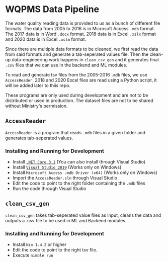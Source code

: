 # WQPMS Data Pipeline

The water quality reading data is provided to us as a bunch of different file formats. The data from 2005 to 2016 is in Microsoft Access `.mdb` format. The 2017 data is in Word `.docx` format, 2018 data is in Excel `.xslx` format and 2020 data is in Excel `.xslm` format.

Since there are multiple data formats to be cleaned, we first read the data from said formats and generate a tab-seperated values file. Then the clean-up data-engineering work happens in `clean_csv_gen` and it generates final `.csv` files that we can use in the backend and ML modules.

To read and generate tsv files from the 2005-2016 `.mdb` files, we use `AccessReader`. 2018 and 2020 Excel files are read using a Python script, it will be added later to thiis repo.

These programs are only used during development and are not to be distributed or used in production. The dataset files are not to be shared without Ministry's permission.

## `AccessReader`

`AccessReader` is a program that reads `.mdb` files in a given folder and generates tab-seperated values.

### Installing and Running for Development

- Install [`.NET Core 3.1`](https://dotnet.microsoft.com/download/dotnet/3.1) (You can also install through Visual Studio)
- Install [`Visual Studio 2019`](https://visualstudio.microsoft.com/vs/) (Works only on Windows)
- Install `Microsoft Access .mdb Driver (x64)` (Works only on Windows)
- Import the `AccessReader.sln` through Visual Studio
- Edit the code to point to the right folder containing the `.mdb` files
- Run the code through Visual Studio

## `clean_csv_gen`

`clean_csv_gen` takes tab-seperated value files as input, cleans the data and outputs a .csv file to be used in ML and Backend modules.

### Installing and Running for Development

- Install `Nim 1.4.2` or higher
- Edit the code to point to the right tsv file.
- Execute `nimble run`
